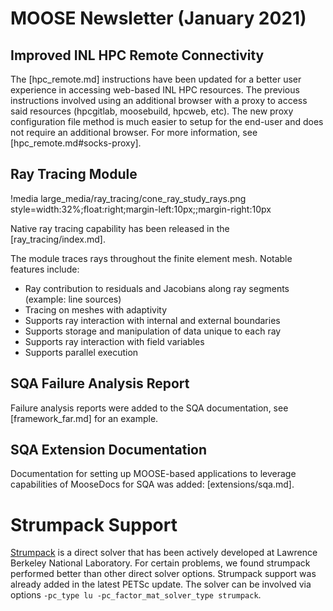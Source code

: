 # MOOSE Newsletter (January 2021)

## Improved INL HPC Remote Connectivity

The [hpc_remote.md] instructions have been updated for a better user experience in accessing web-based INL HPC resources. The previous instructions involved using an additional browser with a proxy to access said resources (hpcgitlab, moosebuild, hpcweb, etc). The new proxy configuration file method is much easier to setup for the end-user and does not require an additional browser. For more information, see [hpc_remote.md#socks-proxy].

## Ray Tracing Module

!media large_media/ray_tracing/cone_ray_study_rays.png style=width:32%;float:right;margin-left:10px;;margin-right:10px

Native ray tracing capability has been released in the [ray_tracing/index.md].

The module traces rays throughout the finite element mesh. Notable features include:

- Ray contribution to residuals and Jacobians along ray segments (example: line sources)
- Tracing on meshes with adaptivity
- Supports ray interaction with internal and external boundaries
- Supports storage and manipulation of data unique to each ray
- Supports ray interaction with field variables
- Supports parallel execution

## SQA Failure Analysis Report

Failure analysis reports were added to the SQA documentation, see [framework_far.md] for an example.

## SQA Extension Documentation

Documentation for setting up MOOSE-based applications to leverage capabilities of MooseDocs
for SQA was added: [extensions/sqa.md].

# Strumpack Support

[Strumpack](https://portal.nersc.gov/project/sparse/strumpack/) is a direct solver that has
been actively developed at Lawrence Berkeley National Laboratory. For certain problems, we found
strumpack performed better than other direct solver options. Strumpack support was already added
in the latest PETSc update. The solver can be involved via options
`-pc_type lu -pc_factor_mat_solver_type strumpack`.
